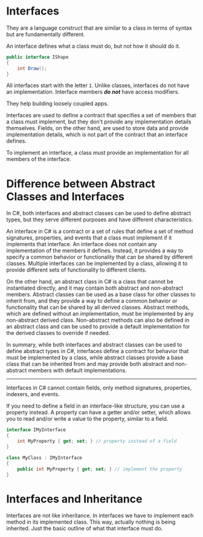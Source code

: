 # Interfaces

They are a language construct that are similar to a class in terms of syntax but are fundamentally different.

An interface defines what a class must do, but not how it should do it.

```c#
public interface IShape
{
    int Draw();
}
```

All interfaces start with the letter `I`.
Unlike classes, interfaces do not have an implementation.
Interface members ***do not*** have access modifiers.

They help building loosely coupled apps.

Interfaces are used to define a contract that specifies a set of members that a class must implement, but they don't provide any implementation details themselves. Fields, on the other hand, are used to store data and provide implementation details, which is not part of the contract that an interface defines.

To implement an interface, a class must provide an implementation for all members of the interface.

# Difference between Abstract Classes and Interfaces

In C#, both interfaces and abstract classes can be used to define abstract types, but they serve different purposes and have different characteristics.

An interface in C# is a contract or a set of rules that define a set of method signatures, properties, and events that a class must implement if it implements that interface. An interface does not contain any implementation of the members it defines. Instead, it provides a way to specify a common behavior or functionality that can be shared by different classes. Multiple interfaces can be implemented by a class, allowing it to provide different sets of functionality to different clients.

On the other hand, an abstract class in C# is a class that cannot be instantiated directly, and it may contain both abstract and non-abstract members. Abstract classes can be used as a base class for other classes to inherit from, and they provide a way to define a common behavior or functionality that can be shared by all derived classes. Abstract methods, which are defined without an implementation, must be implemented by any non-abstract derived class. Non-abstract methods can also be defined in an abstract class and can be used to provide a default implementation for the derived classes to override if needed.

In summary, while both interfaces and abstract classes can be used to define abstract types in C#, interfaces define a contract for behavior that must be implemented by a class, while abstract classes provide a base class that can be inherited from and may provide both abstract and non-abstract members with default implementations.

* * *

Interfaces in C# cannot contain fields, only method signatures, properties, indexers, and events.

If you need to define a field in an interface-like structure, you can use a property instead. A property can have a getter and/or setter, which allows you to read and/or write a value to the property, similar to a field.

```c#
interface IMyInterface
{
    int MyProperty { get; set; } // property instead of a field
}

class MyClass : IMyInterface
{
    public int MyProperty { get; set; } // implement the property
}

```

# Interfaces and Inheritance

Interfaces are not like inheritance. In interfaces we have to implement each method in its implemented class. This way, actually nothing is being inherited. Just the basic outline of what that interface must do.